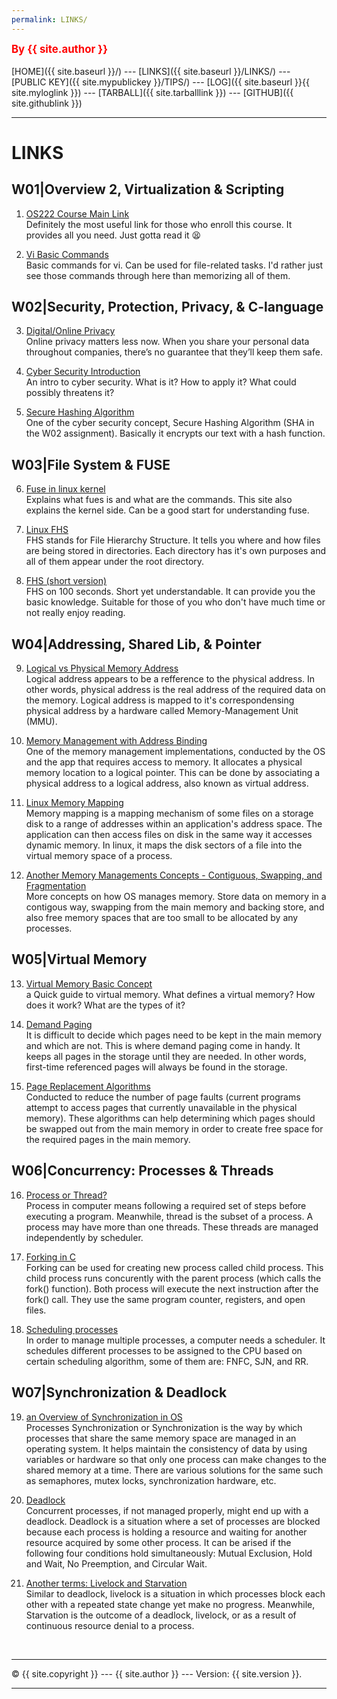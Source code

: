 ```yaml
---
permalink: LINKS/
---
```

<span style="color:red; font-weight:bold; font-size:larger;">By {{ site.author }}</span>
<br><br>
[HOME]({{ site.baseurl }}/) ---
[LINKS]({{ site.baseurl }}/LINKS/) ---
[PUBLIC KEY]({{ site.mypublickey }}/TIPS/) ---
[LOG]({{ site.baseurl }}{{ site.myloglink }}) ---
[TARBALL]({{ site.tarballlink }}) ---
[GITHUB]({{ site.githublink }})
<br>
<hr>

# LINKS

## W01|Overview 2, Virtualization & Scripting
1. [OS222 Course Main Link](https://os.vlsm.org/)<br>
Definitely the most useful link for those who enroll this course. It provides all you need. Just gotta read it 😫

2. [Vi Basic Commands](https://www.cs.colostate.edu/helpdocs/vi.html)<br>
Basic commands for vi. Can be used for file-related tasks. I'd rather just see those commands through here than memorizing all of them.

## W02|Security, Protection, Privacy, & C-language
3. [Digital/Online Privacy](https://www.freecodecamp.org/news/the-beginners-guide-to-online-privacy-7149b33c4a3e/)<br>
Online privacy matters less now. When you share your personal data throughout companies, there’s no guarantee that they’ll keep them safe.

4. [Cyber Security Introduction](https://www.youtube.com/watch?v=rcDO8km6R6c)<br>
An intro to cyber security. What is it? How to apply it? What could possibly threatens it?

5. [Secure Hashing Algorithm](https://www.howtogeek.com/363735/what-is-a-checksum-and-why-should-you-care/)<br>
One of the cyber security concept, Secure Hashing Algorithm (SHA in the W02 assignment). Basically it encrypts our text with a hash function.

## W03|File System & FUSE
6. [Fuse in linux kernel](https://www.kernel.org/doc/html/latest/filesystems/fuse.html)<br>
Explains what fues is and what are the commands. This site also explains the kernel side. Can be a good start for understanding fuse.

7. [Linux FHS](https://www.geeksforgeeks.org/linux-file-hierarchy-structure/)<br>
FHS stands for File Hierarchy Structure. It tells you where and how files are being stored in directories. Each directory has it's own purposes and all of them appear under the root directory.

8. [FHS (short version)](https://www.youtube.com/watch?v=42iQKuQodW4)<br>
FHS on 100 seconds. Short yet understandable. It can provide you the basic knowledge. Suitable for those of you who don't have much time or not really enjoy reading.

## W04|Addressing, Shared Lib, & Pointer
9. [Logical vs Physical Memory Address](https://www.geeksforgeeks.org/logical-and-physical-address-in-operating-system/)<br>
Logical address appears to be a refference to the physical address. In other words, physical address is the real address of the required data on the memory. Logical address is mapped to it's correspondensing physical address by a hardware called Memory-Management Unit (MMU).

10. [Memory Management with Address Binding](https://www.techwalla.com/articles/what-is-address-binding)<br>
One of the memory management implementations, conducted by the OS and the app that requires access to memory. It allocates a physical memory location to a logical pointer. This can be done by associating a physical address to a logical address, also known as virtual address.

11. [Linux Memory Mapping](https://frameboxxindore.com/linux/what-is-memory-mapping-in-linux.html)<br>
Memory mapping is a mapping mechanism of some files on a storage disk to a range of addresses within an application's address space. The application can then access files on disk in the same way it accesses dynamic memory. In linux, it maps the disk sectors of a file into the virtual memory space of a process.

12. [Another Memory Managements Concepts - Contiguous, Swapping, and Fragmentation](https://www.guru99.com/os-memory-management.html)<br>
More concepts on how OS manages memory. Store data on memory in a contigous way, swapping from the main memory and backing store, and also free memory spaces that are too small to be allocated by any processes.

## W05|Virtual Memory
13. [Virtual Memory Basic Concept](https://www.geeksforgeeks.org/virtual-memory-in-operating-system/)<br>
a Quick guide to virtual memory. What defines a virtual memory? How does it work? What are the types of it?

14. [Demand Paging](https://www.javatpoint.com/os-demand-paging)<br>
It is difficult to decide which pages need to be kept in the main memory and which are not. This is where demand paging come in handy. It keeps all pages in the storage until they are needed. In other words, first-time referenced pages will always be found in the storage.

15. [Page Replacement Algorithms](https://www.studytonight.com/operating-system/page-replacement-algorithms-in-operating-system)<br>
Conducted to reduce the number of page faults (current programs attempt to access pages that currently unavailable in the physical memory). These algorithms can help determining which pages should be swapped out from the main memory in order to create free space for the required pages in the main memory.

## W06|Concurrency: Processes & Threads
16. [Process or Thread?](https://www.javatpoint.com/process-vs-thread)<br>
Process in computer means following a required set of steps before executing a program. Meanwhile, thread is the subset of a process. A process may have more than one threads. These threads are managed independently by scheduler.

17. [Forking in C](https://www.geeksforgeeks.org/fork-system-call/)<br>
Forking can be used for creating new process called child process. This child process runs concurently with the parent process (which calls the fork() function). Both process will execute the next instruction after the fork() call. They use the same program counter, registers, and open files.

18. [Scheduling processes](https://www.tutorialspoint.com/operating_system/os_process_scheduling_algorithms.htm)<br>
In order to manage multiple processes, a computer needs a scheduler. It schedules different processes to be assigned to the CPU based on certain scheduling algorithm, some of them are: FNFC, SJN, and RR.

## W07|Synchronization & Deadlock
19. [an Overview of Synchronization in OS](https://www.scaler.com/topics/operating-system/process-synchronization-in-os/)<br>
Processes Synchronization or Synchronization is the way by which processes that share the same memory space are managed in an operating system. It helps maintain the consistency of data by using variables or hardware so that only one process can make changes to the shared memory at a time. There are various solutions for the same such as semaphores, mutex locks, synchronization hardware, etc.

20. [Deadlock](https://www.geeksforgeeks.org/introduction-of-deadlock-in-operating-system/)<br>
Concurrent processes, if not managed properly, might end up with a deadlock. Deadlock is a situation where a set of processes are blocked because each process is holding a resource and waiting for another resource acquired by some other process. It can be arised if the following four conditions hold simultaneously: Mutual Exclusion, Hold and Wait, No Preemption, and Circular Wait.

21. [Another terms: Livelock and Starvation](https://www.baeldung.com/cs/deadlock-livelock-starvation)<br>
Similar to deadlock, livelock is a situation in which processes block each other with a repeated state change yet make no progress. Meanwhile, Starvation is the outcome of a deadlock, livelock, or as a result of continuous resource denial to a process.

<br>
<hr>
&copy; {{ site.copyright }} --- {{ site.author }} --- Version: {{ site.version }}.
<hr>
<br>

